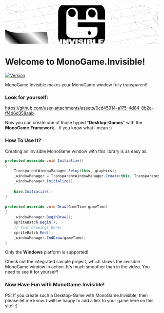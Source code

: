 ![Banner](https://raw.githubusercontent.com/BlizzCrafter/MonoGame.Invisible/refs/heads/master/Logos/Banner.png)

# Welcome to MonoGame.Invisible!
[![Version](https://img.shields.io/nuget/v/MonoGame.Invisible?style=for-the-badge&logo=NuGet&logoColor=0289CC&logoSize=auto&label=MonoGame.Invisible&labelColor=262626&color=707070)](https://www.nuget.org/packages/MonoGo.Templates)

MonoGame.Invisible makes your MonoGame window fully transparent!

### Look for yourself:

https://github.com/user-attachments/assets/0cd45914-a175-4d84-8b2e-ff4d6d358aab

Now you can create one of those hyped "**Desktop-Games**" with the **MonoGame.Framework**... if you know what I mean :)

### How To Use It?

Creating an invisible MonoGame window with this library is as easy as:

```c#
protected override void Initialize()
{
    TransparentWindowManager.Setup(this, graphics);
    _windowManager = TransparentWindowManager.Create(this, TransparencyMode.ColorKey, new Color(1, 1, 1));
    _windowManager.Initialize();

    base.Initialize();
}

protected override void Draw(GameTime gameTime)
{
    _windowManager.BeginDraw();
    spriteBatch.Begin();
    // Your Drawings here!
    spriteBatch.End();
    _windowManager.EndDraw(gameTime);
}
```

Only the **Windows** platform is supported!

Check out the integrated sample project, which shows the invisible MonoGame window in action.
It's much smoother than in the video. You need to see it for yourself!

### Now Have Fun with MonoGame.Invisible!

PS: If you create such a Desktop-Game with MonoGame.Invisible, then please let me know. I will be happy to add a link to your game here on this site! :)
